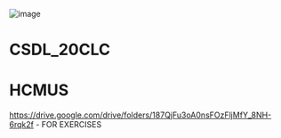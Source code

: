 ![image](https://user-images.githubusercontent.com/87347391/177913686-bfe1953c-495d-4a0b-b98b-43bd2be40c5d.png)
# CSDL_20CLC
# HCMUS
https://drive.google.com/drive/folders/187QjFu3oA0nsFOzFljMfY_8NH-6rqk2f - FOR EXERCISES
